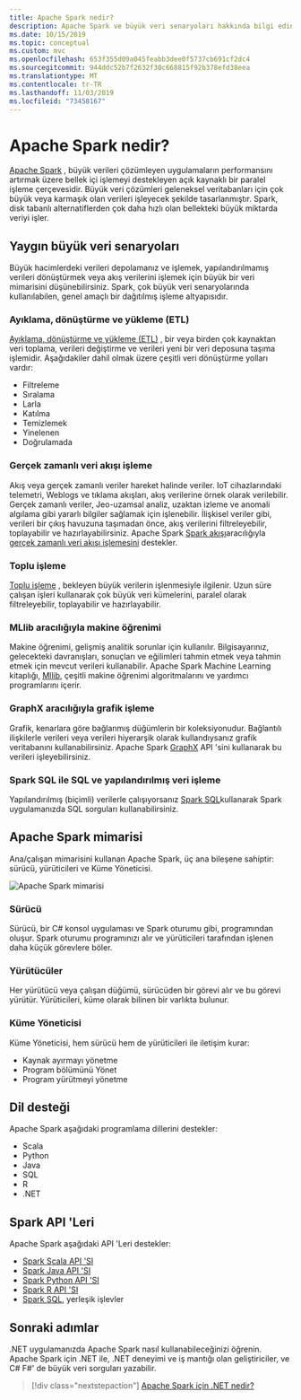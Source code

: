 ```yaml
---
title: Apache Spark nedir?
description: Apache Spark ve büyük veri senaryoları hakkında bilgi edinin.
ms.date: 10/15/2019
ms.topic: conceptual
ms.custom: mvc
ms.openlocfilehash: 653f355d09a045feabb3dee0f5737cb691cf2dc4
ms.sourcegitcommit: 944ddc52b7f2632f30c668815f92b378efd38eea
ms.translationtype: MT
ms.contentlocale: tr-TR
ms.lasthandoff: 11/03/2019
ms.locfileid: "73458167"
---
```

# <a name="what-is-apache-spark"></a>Apache Spark nedir?

[Apache Spark](https://spark.apache.org/) , büyük verileri çözümleyen uygulamaların performansını artırmak üzere bellek içi işlemeyi destekleyen açık kaynaklı bir paralel işleme çerçevesidir. Büyük veri çözümleri geleneksel veritabanları için çok büyük veya karmaşık olan verileri işleyecek şekilde tasarlanmıştır. Spark, disk tabanlı alternatiflerden çok daha hızlı olan bellekteki büyük miktarda veriyi işler.

## <a name="common-big-data-scenarios"></a>Yaygın büyük veri senaryoları

Büyük hacimlerdeki verileri depolamanız ve işlemek, yapılandırılmamış verileri dönüştürmek veya akış verilerini işlemek için büyük bir veri mimarisini düşünebilirsiniz. Spark, çok büyük veri senaryolarında kullanılabilen, genel amaçlı bir dağıtılmış işleme altyapısıdır.

### <a name="extract-transform-and-load-etl"></a>Ayıklama, dönüştürme ve yükleme (ETL)

[Ayıklama, dönüştürme ve yükleme (ETL)](/azure/architecture/data-guide/relational-data/etl) , bir veya birden çok kaynaktan veri toplama, verileri değiştirme ve verileri yeni bir veri deposuna taşıma işlemidir. Aşağıdakiler dahil olmak üzere çeşitli veri dönüştürme yolları vardır:

* Filtreleme
* Sıralama
* Larla
* Katılma
* Temizlemek
* Yinelenen
* Doğrulamada

### <a name="real-time-data-stream-processing"></a>Gerçek zamanlı veri akışı işleme

Akış veya gerçek zamanlı veriler hareket halinde veriler. IoT cihazlarındaki telemetri, Weblogs ve tıklama akışları, akış verilerine örnek olarak verilebilir. Gerçek zamanlı veriler, Jeo-uzamsal analiz, uzaktan izleme ve anomali algılama gibi yararlı bilgiler sağlamak için işlenebilir. İlişkisel veriler gibi, verileri bir çıkış havuzuna taşımadan önce, akış verilerini filtreleyebilir, toplayabilir ve hazırlayabilirsiniz. Apache Spark [Spark akışı](https://spark.apache.org/streaming/)aracılığıyla [gerçek zamanlı veri akışı işlemesini](/azure/architecture/data-guide/big-data/real-time-processing) destekler.

### <a name="batch-processing"></a>Toplu işleme

[Toplu işleme](/azure/architecture/data-guide/big-data/batch-processing) , bekleyen büyük verilerin işlenmesiyle ilgilenir. Uzun süre çalışan işleri kullanarak çok büyük veri kümelerini, paralel olarak filtreleyebilir, toplayabilir ve hazırlayabilir.

### <a name="machine-learning-through-mllib"></a>MLlib aracılığıyla makine öğrenimi

Makine öğrenimi, gelişmiş analitik sorunlar için kullanılır. Bilgisayarınız, gelecekteki davranışları, sonuçları ve eğilimleri tahmin etmek veya tahmin etmek için mevcut verileri kullanabilir. Apache Spark Machine Learning kitaplığı, [Mllib](https://spark.apache.org/mllib/), çeşitli makine öğrenimi algoritmalarını ve yardımcı programlarını içerir.

### <a name="graph-processing-through-graphx"></a>GraphX aracılığıyla grafik işleme

Grafik, kenarlara göre bağlanmış düğümlerin bir koleksiyonudur. Bağlantılı ilişkilerle verileri veya verileri hiyerarşik olarak kullandıysanız grafik veritabanını kullanabilirsiniz. Apache Spark [GraphX](https://spark.apache.org/graphx/) API 'sini kullanarak bu verileri işleyebilirsiniz.

### <a name="sql-and-structured-data-processing-with-spark-sql"></a>Spark SQL ile SQL ve yapılandırılmış veri işleme

Yapılandırılmış (biçimli) verilerle çalışıyorsanız [Spark SQL](https://spark.apache.org/sql/)kullanarak Spark uygulamanızda SQL sorguları kullanabilirsiniz.

## <a name="apache-spark-architecture"></a>Apache Spark mimarisi

Ana/çalışan mimarisini kullanan Apache Spark, üç ana bileşene sahiptir: sürücü, yürüticileri ve Küme Yöneticisi.

![Apache Spark mimarisi](media/spark-architecture.png)

### <a name="driver"></a>Sürücü

Sürücü, bir C# konsol uygulaması ve Spark oturumu gibi, programından oluşur. Spark oturumu programınızı alır ve yürüticileri tarafından işlenen daha küçük görevlere böler.

### <a name="executors"></a>Yürütücüler

Her yürütücü veya çalışan düğümü, sürücüden bir görevi alır ve bu görevi yürütür. Yürüticileri, küme olarak bilinen bir varlıkta bulunur.

### <a name="cluster-manager"></a>Küme Yöneticisi

Küme Yöneticisi, hem sürücü hem de yürüticileri ile iletişim kurar:

* Kaynak ayırmayı yönetme
* Program bölümünü Yönet
* Program yürütmeyi yönetme

## <a name="language-support"></a>Dil desteği

Apache Spark aşağıdaki programlama dillerini destekler:

* Scala
* Python
* Java
* SQL
* R
* .NET

## <a name="spark-apis"></a>Spark API 'Leri

Apache Spark aşağıdaki API 'Leri destekler:

* [Spark Scala API 'SI](https://spark.apache.org/docs/2.2.0/api/scala/index.html)
* [Spark Java API 'SI](https://spark.apache.org/docs/2.2.0/api/java/index.html)
* [Spark Python API 'SI](https://spark.apache.org/docs/2.2.0/api/python/index.html)
* [Spark R API 'SI](https://spark.apache.org/docs/2.2.0/api/R/index.html)
* [Spark SQL](https://spark.apache.org/docs/latest/api/sql/index.html), yerleşik işlevler

## <a name="next-steps"></a>Sonraki adımlar

.NET uygulamanızda Apache Spark nasıl kullanabileceğinizi öğrenin. Apache Spark için .NET ile, .NET deneyimi ve iş mantığı olan geliştiriciler, ve C# F#' de büyük veri sorguları yazabilir.
> [!div class="nextstepaction"]
> [Apache Spark için .NET nedir?](what-is-apache-spark-dotnet.md)
